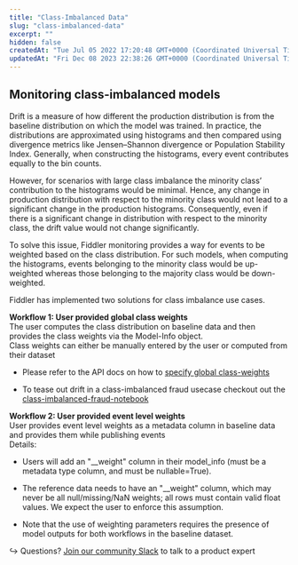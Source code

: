 ```yaml
---
title: "Class-Imbalanced Data"
slug: "class-imbalanced-data"
excerpt: ""
hidden: false
createdAt: "Tue Jul 05 2022 17:20:48 GMT+0000 (Coordinated Universal Time)"
updatedAt: "Fri Dec 08 2023 22:38:26 GMT+0000 (Coordinated Universal Time)"
---
```

## Monitoring class-imbalanced models

Drift is a measure of how different the production distribution is from the baseline distribution on which the model was trained. In practice, the distributions are approximated using histograms and then compared using divergence metrics like Jensen–Shannon divergence or Population Stability Index. Generally, when constructing the histograms, every event contributes equally to the bin counts.

However, for scenarios with large class imbalance the minority class’ contribution to the histograms would be minimal. Hence, any change in production distribution with respect to the minority class would not lead to a significant change in the production histograms. Consequently, even if there is a significant change in distribution with respect to the minority class, the drift value would not change significantly.

To solve this issue, Fiddler monitoring provides a way for events to be weighted based on the class distribution. For such models, when computing the histograms, events belonging to the minority class would be up-weighted whereas those belonging to the majority class would be down-weighted.

Fiddler has implemented two solutions for class imbalance use cases.

**Workflow 1: User provided global class weights**  
The user computes the class distribution on baseline data and then provides the class weights via the Model-Info object.  
Class weights can either be manually entered by the user or computed from their dataset

- Please refer to the API docs on how to [specify global class-weights](/reference/fdlweightingparams)

- To tease out drift in a class-imbalanced fraud usecase checkout out the [class-imbalanced-fraud-notebook](https://colab.research.google.com/github/fiddler-labs/fiddler-examples/blob/main/quickstart/Fiddler_Quickstart_Imbalanced_Data.ipynb)

**Workflow 2: User provided event level weights**  
User provides event level weights as a metadata column in baseline data and provides them while publishing events  
Details:

- Users will add an "\_\_weight" column in their model_info (must be a metadata type column, and must be nullable=True).

- The reference data needs to have an "\_\_weight" column, which may never be all null/missing/NaN  weights; all rows must contain valid float values. We expect the user to enforce this assumption.

- Note that the use of weighting parameters requires the presence of model outputs for both workflows in the baseline dataset.

↪ Questions? [Join our community Slack](https://www.fiddler.ai/slackinvite) to talk to a product expert
